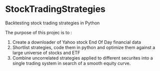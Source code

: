 StockTradingStrategies
======================

Backtesting stock trading strategies in Python

The purpose of this projec is to :
1) Create a downloader of Yahoo stock End Of Day financial data
2) Shortlist strategies, code them in python and optimize them against a large universe of stocks and ETF
3) Combine uncorrelated strategies applied to different securites into a single trading system in search of a smooth equity curve.
